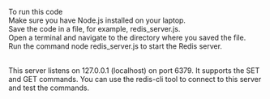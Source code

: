 To run this code <br/>
Make sure you have Node.js installed on your laptop. <br/>
Save the code in a file, for example, redis_server.js. <br/>
Open a terminal and navigate to the directory where you saved the file. <br/>
Run the command node redis_server.js to start the Redis server. <br/><br/>

This server listens on 127.0.0.1 (localhost) on port 6379. It supports the SET and GET commands. 
You can use the redis-cli tool to connect to this server and test the commands.
